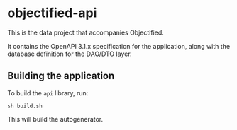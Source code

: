 # objectified-api

This is the data project that accompanies Objectified.

It contains the OpenAPI 3.1.x specification for the application, along with the database
definition for the DAO/DTO layer.

## Building the application

To build the `api` library, run:

```shell
sh build.sh
```

This will build the autogenerator.
